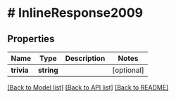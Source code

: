 # # InlineResponse2009

## Properties

Name | Type | Description | Notes
------------ | ------------- | ------------- | -------------
**trivia** | **string** |  | [optional]

[[Back to Model list]](../../README.md#models) [[Back to API list]](../../README.md#endpoints) [[Back to README]](../../README.md)
